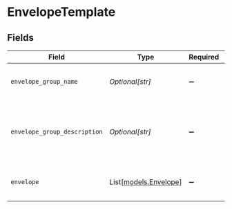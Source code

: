 # EnvelopeTemplate


## Fields

| Field                                             | Type                                              | Required                                          | Description                                       | Example                                           |
| ------------------------------------------------- | ------------------------------------------------- | ------------------------------------------------- | ------------------------------------------------- | ------------------------------------------------- |
| `envelope_group_name`                             | *Optional[str]*                                   | :heavy_minus_sign:                                | Envelope template group name.                     | Koperty z logiem firmy                            |
| `envelope_group_description`                      | *Optional[str]*                                   | :heavy_minus_sign:                                | Envelope template group description.              | Koperty z logiem naszej firmy w lewym górnym rogu |
| `envelope`                                        | List[[models.Envelope](../models/envelope.md)]    | :heavy_minus_sign:                                | Envelope templates in this group.                 |                                                   |
